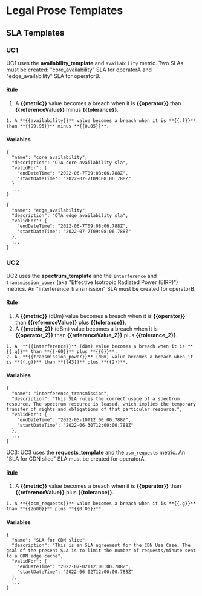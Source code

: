 
# Legal Prose Templates

## SLA Templates

### UC1

UC1 uses the **availability_template** and ``availability`` metric. Two SLAs must be created: "core_availability" SLA for operatorA and "edge_availability" SLA for operatorB.

#### Rule
1. A **{{metric}}** value becomes a breach when it is **{{operator}}** than **{{referenceValue}}** minus **{{tolerance}}**.

```
1. A **{{availability}}** value becomes a breach when it is **{{.l}}** than **{{99.95}}** minus **{{0.05}}**.
```

#### Variables

```
{
  "name": "core_availability",
  "description": "OTA core availability sla",
  "validFor": {
    "endDateTime": "2022-06-7T09:08:06.788Z",
    "startDateTime": "2022-07-7T09:08:06.788Z"
  }
  ...
}
```

```
{
  "name": "edge_availability",
  "description": "OTA edge availability sla",
  "validFor": {
    "endDateTime": "2022-06-7T09:08:06.788Z",
    "startDateTime": "2022-07-7T09:08:06.788Z"
  },
  ...
}
```

### UC2

UC2 uses the **spectrum_template** and the ``interference`` and ``transmission_power`` (aka "Effective Isotropic Radiated Power (EIRP)") metrics. An "interference_transmission" SLA must be created for operatorB.

#### Rule 

1. A  **{{metric}}** (dBm) value becomes a breach when it is **{{operator}}** than **{{referenceValue}}** plus **{{tolerance}}**.
2. A  **{{metric_2}}** (dBm) value becomes a breach when it is **{{operator_2}}** than **{{referenceValue_2}}** plus **{{tolerance_2}}**.

```
1. A  **{{interference}}** (dBm) value becomes a breach when it is **{{.g}}** than **{{-60}}** plus **{{6}}**.
2. A  **{{transmission_power}}** (dBm) value becomes a breach when it is **{{.g}}** than **{{43}}** plus **{{2}}**.
```

#### Variables

```
{
  "name": "interference_transmission",
  "description": "This SLA rules the correct usage of a spectrum resource. The spectrum resource is leased, which implies the temporary transfer of rights and obligations of that particular resource.",
  "validFor": {
    "endDateTime": "2022-05-10T12:00:00.788Z",
    "startDateTime": "2022-06-30T12:00:00.788Z"
  },
  ...
}
```

UC3:
UC3 uses the **requests_template** and the ``osm_requests`` metric. An "SLA for CDN slice" SLA must be created for operatorA.

#### Rule
1. A **{{metric}}** value becomes a breach when it is **{{operator}}** than **{{referenceValue}}** plus **{{tolerance}}**.

```
1. A **{{osm_requests}}** value becomes a breach when it is **{{.g}}** than **{{2600}}** plus **{{0.05}}**.
```

#### Variables
```
{
  "name": "SLA for CDN slice",
  "description": "This is an SLA agreement for the CDN Use Case. The goal of the present SLA is to limit the number of requests/minute sent to a CDN edge cache",
  "validFor": {
    "endDateTime": "2022-07-02T12:00:00.788Z",
    "startDateTime": "2022-06-02T12:00:00.788Z"
  },
  ...
}
```

